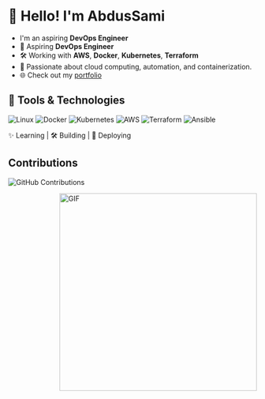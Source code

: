 
# 👋 Hello! I'm AbdusSami
- I'm an aspiring **DevOps Engineer** 
- 🌱 Aspiring **DevOps Engineer**
- 🛠️ Working with **AWS**, **Docker**, **Kubernetes**, **Terraform**
- 🔭 Passionate about cloud computing, automation, and containerization.
- 🌐 Check out my [portfolio](https://your-portfolio-link.com)

## 🚀 Tools & Technologies
![Linux](https://img.shields.io/badge/Linux-FCC624?style=for-the-badge&logo=linux&logoColor=black)
![Docker](https://img.shields.io/badge/Docker-2496ED?style=for-the-badge&logo=docker&logoColor=white)
![Kubernetes](https://img.shields.io/badge/Kubernetes-326CE5?style=for-the-badge&logo=kubernetes&logoColor=white)
![AWS](https://img.shields.io/badge/AWS-232F3E?style=for-the-badge&logo=amazon-aws&logoColor=white)
![Terraform](https://img.shields.io/badge/Terraform-623CE4?style=for-the-badge&logo=terraform&logoColor=white)
![Ansible](https://img.shields.io/badge/Ansible-EE0000?style=for-the-badge&logo=ansible&logoColor=white)

✨ Learning | 🛠️ Building | 🚀 Deploying

## Contributions
![GitHub Contributions](https://github-readme-streak-stats.herokuapp.com/?user=<iamSamii>&theme=radical)

<img align="right" alt="GIF" src="https://media.giphy.com/media/13HgwGsXF0aiGY/giphy.gif" width="400"/>







